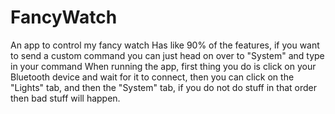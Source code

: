 # FancyWatch
An app to control my fancy watch
Has like 90% of the features, if you want to send a custom command you can just head on over to "System" and type in your command
When running the app, first thing you do is click on your Bluetooth device and wait for it to connect, then you can click on the "Lights" tab, and then the "System" tab, if you do not do stuff in that order then bad stuff will happen.
